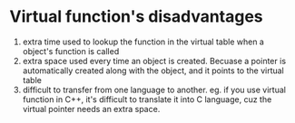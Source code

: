 # Virtual function's disadvantages
1. extra time used to lookup the function in the virtual table when a object's function is called
2. extra space used every time an object is created. Becuase a pointer is automatically created along with the object, and it points to the virtual table
3. difficult to transfer from one language to another. eg. if you use virtual function in C++, it's difficult to translate it into C language, cuz the virtual pointer needs an extra space.

# 
